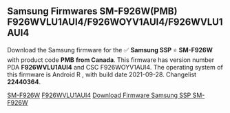 <h2>Samsung Firmwares SM-F926W(PMB) F926WVLU1AUI4/F926WOYV1AUI4/F926WVLU1AUI4</h2>
Download the Samsung firmware for the ✅ <strong>Samsung SSP </strong> ⭐ <strong>SM-F926W</strong> with product code <strong>PMB</strong> <strong> from Canada</strong>. This firmware has version number PDA <strong>F926WVLU1AUI4</strong> and CSC F926WOYV1AUI4. The operating system of this firmware is Android R , with build date 2021-09-28. Changelist <strong>22440364</strong>.


[SM-F926W](https://samfirm.shop/samsung/model/SM-F926W)
[F926WVLU1AUI4](https://samfirm.shop/samsung/pda/F926WVLU1AUI4)
[Download Firmware Samsung SSP SM-F926W](https://samfirm.shop/samsung/firmware/461383)
